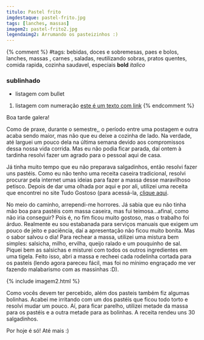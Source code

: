 ```yaml
---
titulo: Pastel frito 
imgdestaque: pastel-frito.jpg
tags: [lanches, massas]
imagem2: pastel-frito2.jpg
legendaimg2: Arrumando os pasteizinhos :)
---
```

{% comment %}
#tags: bebidas, doces e sobremesas, paes e bolos, lanches, massas , carnes , saladas, reutilizando sobras, pratos quentes, comida rapida, cozinha saudavel, especiais
**bold**
*italico*
### sublinhado
* listagem com bullet
1. listagem com numeração
[este é um texto com link](https://www.enderecodolink.com)
{% endcomment %}

Boa tarde galera!

Como de praxe, durante o semestre,, o período entre uma postagem e outra acaba sendo maior, mas não que eu deixe a cozinha de lado. Na verdade, até larguei um pouco dela na última semana devido aos compromissos dessa nossa vida corrida. Mas eu não podia ficar parada, daí ontem à tardinha resolvi fazer um agrado para o pessoal aqui de casa.

Já tinha muito tempo que eu não preparava salgadinhos, então resolvi fazer uns pastéis. Como eu não tenho uma receita caseira tradicional, resolvi procurar pela internet umas ideias para fazer a massa desse maravilhoso petisco. Depois de dar uma olhada por aqui e por ali, utilizei uma receita que encontrei no site Tudo Gostoso (para acessá-la, [clique aqui](http://www.tudogostoso.com.br/receita/8645-pastel.html).
 
No meio do caminho, arrependi-me horrores. Já sabia que eu não tinha mão boa para pastéis com massa caseira, mas fui teimosa...afinal, como não iria conseguir? Pois é, no fim ficou muito gostoso, mas o trabalho foi árduo. Realmente eu sou estabanada para serviços manuais que exigem um pouco de jeito e paciência, daí a apresentação não ficou muito bonita. Mas o sabor salvou o dia! Para rechear a massa, utilizei uma mistura bem simples: salsicha, milho, ervilha, queijo ralado e um pouquinho de sal. Piquei bem as salsichas e misturei com todos os outros ingredientes em uma tigela. Feito isso, abri a massa e recheei cada rodelinha cortada para os pasteis (lendo agora pareceu fácil, mas foi no mínimo engraçado me ver fazendo malabarismo com as massinhas :D).

{% include imagem2.html %}

Como vocês devem ter percebido, além dos pasteis também fiz algumas bolinhas. Acabei me irritando com um dos pastéis que ficou todo torto e resolvi mudar um pouco. Aí, para ficar parelho, utilizei metade da massa para os pastéis e a outra metade para as bolinhas. A receita rendeu uns 30 salgadinhos.

Por hoje é só! 
Até mais :)

